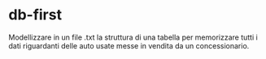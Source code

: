 # db-first

Modellizzare in un file .txt la struttura di una tabella per memorizzare tutti i dati riguardanti delle auto usate messe in vendita da un concessionario.